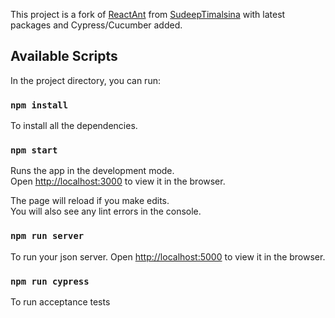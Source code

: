 
This project is a fork of [ReactAnt](https://github.com/SudeepTimalsina/ReactAnt) from [SudeepTimalsina](https://github.com/SudeepTimalsina) with latest packages and Cypress/Cucumber added.

## Available Scripts

In the project directory, you can run:

### `npm install`

To install all the dependencies.

### `npm start`

Runs the app in the development mode.<br />
Open [http://localhost:3000](http://localhost:3000) to view it in the browser.

The page will reload if you make edits.<br />
You will also see any lint errors in the console.

### `npm run server`

To run your json server.
Open [http://localhost:5000](http://localhost:5000) to view it in the browser.

### `npm run cypress`

To run acceptance tests
